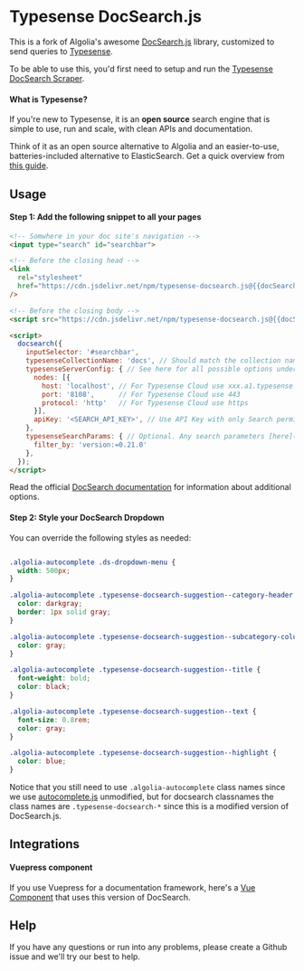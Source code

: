 # Typesense DocSearch.js

This is a fork of Algolia's awesome [DocSearch.js](https://github.com/algolia/docsearch) library, customized to send queries to [Typesense](https://typesense.org).

To be able to use this, you'd first need to setup and run the [Typesense DocSearch Scraper](https://github.com/typesense/typesense-docsearch-scraper).

#### What is Typesense? 

If you're new to Typesense, it is an **open source** search engine that is simple to use, run and scale, with clean APIs and documentation. 

Think of it as an open source alternative to Algolia and an easier-to-use, batteries-included alternative to ElasticSearch. Get a quick overview from [this guide](https://typesense.org/guide/).

## Usage

#### Step 1: Add the following snippet to all your pages

```html
<!-- Somwhere in your doc site's navigation -->
<input type="search" id="searchbar">

<!-- Before the closing head -->
<link
  rel="stylesheet"
  href="https://cdn.jsdelivr.net/npm/typesense-docsearch.js@{{docSearchJSVersion}}/dist/cdn/docsearch.min.css"
/>

<!-- Before the closing body -->
<script src="https://cdn.jsdelivr.net/npm/typesense-docsearch.js@{{docSearchJSVersion}}/dist/cdn/docsearch.min.js"></script>

<script>
  docsearch({
    inputSelector: '#searchbar',
    typesenseCollectionName: 'docs', // Should match the collection name you mention in the docsearch scraper config.js
    typesenseServerConfig: { // See here for all possible options under this key: https://typesense.org/docs/0.20.0/api/authentication.html#search-delivery-network
      nodes: [{
        host: 'localhost', // For Typesense Cloud use xxx.a1.typesense.net
        port: '8108',      // For Typesense Cloud use 443
        protocol: 'http'   // For Typesense Cloud use https
      }],
      apiKey: '<SEARCH_API_KEY>', // Use API Key with only Search permissions
    },
    typesenseSearchParams: { // Optional. Any search parameters [here](https://typesense.org/docs/0.20.0/api/documents.html#arguments) can be used.
      filter_by: 'version:=0.21.0'
    },
  });
</script>
```

Read the official [DocSearch documentation](https://docsearch.algolia.com/docs/behavior#handleselected) for information about additional options.

#### Step 2: Style your DocSearch Dropdown

You can override the following styles as needed:

```css

.algolia-autocomplete .ds-dropdown-menu {
  width: 500px;
}

.algolia-autocomplete .typesense-docsearch-suggestion--category-header {
  color: darkgray;
  border: 1px solid gray;
}

.algolia-autocomplete .typesense-docsearch-suggestion--subcategory-column {
  color: gray;
}

.algolia-autocomplete .typesense-docsearch-suggestion--title {
  font-weight: bold;
  color: black;
}

.algolia-autocomplete .typesense-docsearch-suggestion--text {
  font-size: 0.8rem;
  color: gray;
}

.algolia-autocomplete .typesense-docsearch-suggestion--highlight {
  color: blue;
}
```

Notice that you still need to use `.algolia-autocomplete` class names since we use [autocomplete.js](https://github.com/algolia/autocomplete) unmodified, but for docsearch classnames the class names are `.typesense-docsearch-*` since this is a modified version of DocSearch.js.

## Integrations

#### Vuepress component

If you use Vuepress for a documentation framework, here's a [Vue Component](https://github.com/typesense/typesense-website/blob/master/docs-site/content/.vuepress/components/TypesenseSearchBox.vue) that uses this version of DocSearch.


## Help

If you have any questions or run into any problems, please create a Github issue and we'll try our best to help.
